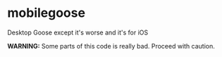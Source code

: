 # mobilegoose

Desktop Goose except it's worse and it's for iOS

**WARNING:** Some parts of this code is really bad. Proceed with caution.